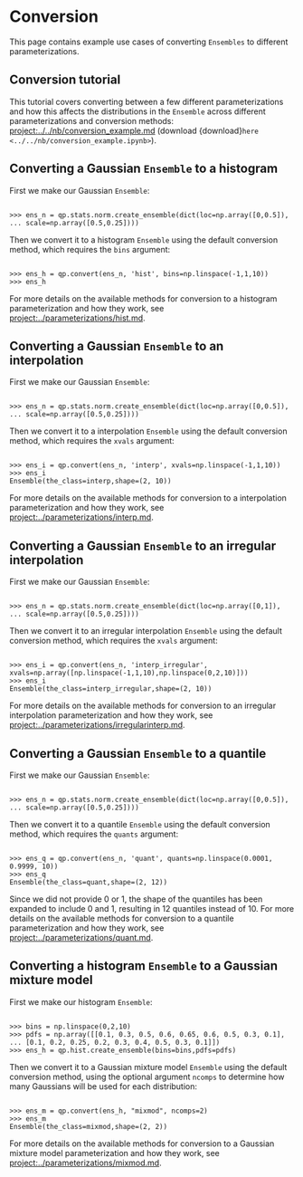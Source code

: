 # Conversion

This page contains example use cases of converting `Ensembles` to different parameterizations.

## Conversion tutorial

This tutorial covers converting between a few different parameterizations and how this affects the distributions in the `Ensemble` across different parameterizations and conversion methods: <project:../../nb/conversion_example.md> (download {download}`here <../../nb/conversion_example.ipynb>`).

## Converting a Gaussian `Ensemble` to a histogram

First we make our Gaussian `Ensemble`:

```{doctest}

>>> ens_n = qp.stats.norm.create_ensemble(dict(loc=np.array([0,0.5]),
... scale=np.array([0.5,0.25])))

```

Then we convert it to a histogram `Ensemble` using the default conversion method, which requires the `bins` argument:

```{doctest}

>>> ens_h = qp.convert(ens_n, 'hist', bins=np.linspace(-1,1,10))
>>> ens_h

```

For more details on the available methods for conversion to a histogram parameterization and how they work, see <project:../parameterizations/hist.md>.

## Converting a Gaussian `Ensemble` to an interpolation

First we make our Gaussian `Ensemble`:

```{doctest}

>>> ens_n = qp.stats.norm.create_ensemble(dict(loc=np.array([0,0.5]),
... scale=np.array([0.5,0.25])))

```

Then we convert it to a interpolation `Ensemble` using the default conversion method, which requires the `xvals` argument:

```{doctest}

>>> ens_i = qp.convert(ens_n, 'interp', xvals=np.linspace(-1,1,10))
>>> ens_i
Ensemble(the_class=interp,shape=(2, 10))

```

For more details on the available methods for conversion to a interpolation parameterization and how they work, see <project:../parameterizations/interp.md>.

## Converting a Gaussian `Ensemble` to an irregular interpolation

First we make our Gaussian `Ensemble`:

```{doctest}

>>> ens_n = qp.stats.norm.create_ensemble(dict(loc=np.array([0,1]),
... scale=np.array([0.5,0.25])))

```

Then we convert it to an irregular interpolation `Ensemble` using the default conversion method, which requires the `xvals` argument:

```{doctest}

>>> ens_i = qp.convert(ens_n, 'interp_irregular', xvals=np.array([np.linspace(-1,1,10),np.linspace(0,2,10)]))
>>> ens_i
Ensemble(the_class=interp_irregular,shape=(2, 10))

```

For more details on the available methods for conversion to an irregular interpolation parameterization and how they work, see <project:../parameterizations/irregularinterp.md>.

## Converting a Gaussian `Ensemble` to a quantile

First we make our Gaussian `Ensemble`:

```{doctest}

>>> ens_n = qp.stats.norm.create_ensemble(dict(loc=np.array([0,0.5]),
... scale=np.array([0.5,0.25])))

```

Then we convert it to a quantile `Ensemble` using the default conversion method, which requires the `quants` argument:

```{doctest}

>>> ens_q = qp.convert(ens_n, 'quant', quants=np.linspace(0.0001, 0.9999, 10))
>>> ens_q
Ensemble(the_class=quant,shape=(2, 12))

```

Since we did not provide 0 or 1, the shape of the quantiles has been expanded to include 0 and 1, resulting in 12 quantiles instead of 10. For more details on the available methods for conversion to a quantile parameterization and how they work, see <project:../parameterizations/quant.md>.

## Converting a histogram `Ensemble` to a Gaussian mixture model

First we make our histogram `Ensemble`:

```{doctest}

>>> bins = np.linspace(0,2,10)
>>> pdfs = np.array([[0.1, 0.3, 0.5, 0.6, 0.65, 0.6, 0.5, 0.3, 0.1],
... [0.1, 0.2, 0.25, 0.2, 0.3, 0.4, 0.5, 0.3, 0.1]])
>>> ens_h = qp.hist.create_ensemble(bins=bins,pdfs=pdfs)

```

Then we convert it to a Gaussian mixture model `Ensemble` using the default conversion method, using the optional argument `ncomps` to determine how many Gaussians will be used for each distribution:

```{doctest}

>>> ens_m = qp.convert(ens_h, "mixmod", ncomps=2)
>>> ens_m
Ensemble(the_class=mixmod,shape=(2, 2))

```

For more details on the available methods for conversion to a Gaussian mixture model parameterization and how they work, see <project:../parameterizations/mixmod.md>.
